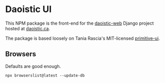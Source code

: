 # Daoistic UI

This NPM package
is the front-end
for the
[daoistic-web](https://github.com/tessercat/daoistic-web)
Django project hosted at
[daoistic.ca](https://daoistic.ca).

The package
is based loosely on
Tania Rascia's MIT-licensed
[primitive-ui](https://taniarascia.github.io/primitive/).

## Browsers

Defaults are good enough.

    npx browserslist@latest --update-db

